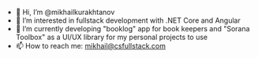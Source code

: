 - 👋 Hi, I’m @mikhailkurakhtanov
- 👀 I’m interested in fullstack development with .NET Core and Angular
- 🌱 I’m currently developing "booklog" app for book keepers and "Sorana Toolbox" as a UI/UX library for my personal projects to use
- 📫 How to reach me: mikhail@csfullstack.com

<!---
mikhailkurakhtanov/mikhailkurakhtanov is a ✨ special ✨ repository because its `README.md` (this file) appears on your GitHub profile.
You can click the Preview link to take a look at your changes.
--->
